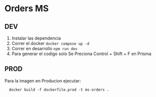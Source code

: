 # Orders MS

## DEV

1. Instalar las dependencia
2. Correr el docker `docker compose up -d`
3. Correr en desarrollo `npm run dev`
4. Para generar el codigo solo Se Preciona Control + Shift + F en Prisma


## PROD

Para la imagen en Producion ejecutar:
```
  docker build -f dockerfile.prod -t ms-orders .
```